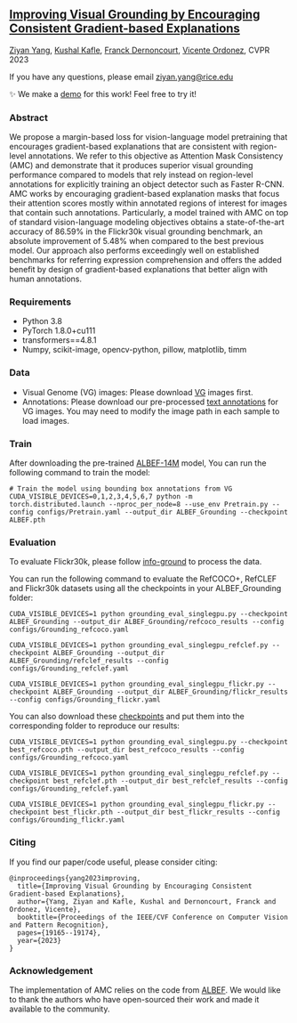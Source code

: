 ## [Improving Visual Grounding by Encouraging Consistent Gradient-based Explanations](https://arxiv.org/abs/2206.15462)
[Ziyan Yang](https://ziyanyang.github.io/), [Kushal Kafle](https://kushalkafle.com/), [Franck Dernoncourt](https://research.adobe.com/person/franck-dernoncourt/), [Vicente Ordonez](https://www.cs.rice.edu/~vo9/), CVPR 2023

If you have any questions, please email ziyan.yang@rice.edu

:sparkles:  We make a [demo](https://vislang.ai/amc) for this work! Feel free to try it!  

### Abstract
We propose a margin-based loss for vision-language model pretraining that encourages gradient-based explanations that are consistent with region-level annotations. We refer to this objective as Attention Mask Consistency (AMC) and demonstrate that it produces superior visual grounding performance compared to models that rely instead on region-level annotations for explicitly training an object detector such as Faster R-CNN. AMC works by encouraging gradient-based explanation masks that focus their attention scores mostly within annotated regions of interest for images that contain such annotations. Particularly, a model trained with AMC on top of standard vision-language modeling objectives obtains a state-of-the-art accuracy of 86.59% in the Flickr30k visual grounding benchmark, an absolute improvement of 5.48% when compared to the best previous model. Our approach also performs exceedingly well on established benchmarks for referring expression comprehension and offers the added benefit by design of gradient-based explanations that better align with human annotations.
### Requirements
- Python 3.8
- PyTorch 1.8.0+cu111
- transformers==4.8.1
- Numpy, scikit-image, opencv-python, pillow, matplotlib, timm

### Data
-  Visual Genome (VG) images: Please download [VG](https://visualgenome.org/) images first. 
-  Annotations: Please download our pre-processed [text annotations](https://drive.google.com/drive/folders/1XhFVjJ2cm2HNeNVOZrUrPG_MpprHLWgv?usp=share_link) for VG images. You may need to modify the image path in each sample to load images.

### Train
After downloading the pre-trained [ALBEF-14M](https://storage.googleapis.com/sfr-pcl-data-research/ALBEF/ALBEF.pth) model, You can run the following command to train the model:
```Shell
# Train the model using bounding box annotations from VG
CUDA_VISIBLE_DEVICES=0,1,2,3,4,5,6,7 python -m torch.distributed.launch --nproc_per_node=8 --use_env Pretrain.py --config configs/Pretrain.yaml --output_dir ALBEF_Grounding --checkpoint ALBEF.pth 
```

### Evaluation
To evaluate Flickr30k, please follow [info-ground](https://github.com/BigRedT/info-ground) to process the data.

You can run the following command to evaluate the RefCOCO+, RefCLEF and Flickr30k datasets using all the checkpoints in your ALBEF_Grounding folder:
```Shell
CUDA_VISIBLE_DEVICES=1 python grounding_eval_singlegpu.py --checkpoint ALBEF_Grounding --output_dir ALBEF_Grounding/refcoco_results --config configs/Grounding_refcoco.yaml

CUDA_VISIBLE_DEVICES=1 python grounding_eval_singlegpu_refclef.py --checkpoint ALBEF_Grounding --output_dir ALBEF_Grounding/refclef_results --config configs/Grounding_refclef.yaml

CUDA_VISIBLE_DEVICES=1 python grounding_eval_singlegpu_flickr.py --checkpoint ALBEF_Grounding --output_dir ALBEF_Grounding/flickr_results --config configs/Grounding_flickr.yaml
```

You can also download these [checkpoints](https://drive.google.com/drive/folders/1syngIWXbySzbcb7lZnmoL7_-H6RAeb3H?usp=sharing) and put them into the corresponding folder to reproduce our results:
```Shell
CUDA_VISIBLE_DEVICES=1 python grounding_eval_singlegpu.py --checkpoint best_refcoco.pth --output_dir best_refcoco_results --config configs/Grounding_refcoco.yaml

CUDA_VISIBLE_DEVICES=1 python grounding_eval_singlegpu_refclef.py --checkpoint best_refclef.pth --output_dir best_refclef_results --config configs/Grounding_refclef.yaml

CUDA_VISIBLE_DEVICES=1 python grounding_eval_singlegpu_flickr.py --checkpoint best_flickr.pth --output_dir best_flickr_results --config configs/Grounding_flickr.yaml
```

### Citing
If you find our paper/code useful, please consider citing:

```
@inproceedings{yang2023improving,
  title={Improving Visual Grounding by Encouraging Consistent Gradient-based Explanations},
  author={Yang, Ziyan and Kafle, Kushal and Dernoncourt, Franck and Ordonez, Vicente},
  booktitle={Proceedings of the IEEE/CVF Conference on Computer Vision and Pattern Recognition},
  pages={19165--19174},
  year={2023}
}
```

### Acknowledgement
The implementation of AMC relies on the code from [ALBEF](https://github.com/salesforce/ALBEF/tree/main). We would like to thank the authors who have open-sourced their work and made it available to the community. 
